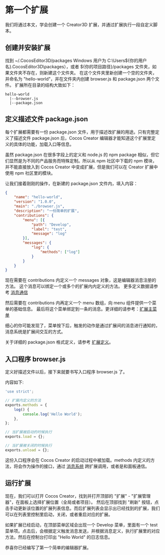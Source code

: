 # 第一个扩展

我们将通过本文，学会创建一个 Creator3D 扩展，并通过扩展执行一段自定义脚本。

## 创建并安装扩展

找到 ~/.CocosEditor3D/packages Windows 用户为 C:\Users\${你的用户名}\.CocosEditor3D\packages），或者 ${你的项目路径}/packages 文件夹，如果文件夹不存在，则新建这个文件夹。
在这个文件夹里新创建一个空的文件夹，并命名为 "hello-world"，并在文件夹内创建 browser.js 和 package.json 两个文件。
扩展所在目录的结构大致如下：

```
hello-world
  |--browser.js
  |--package.json
```

## 定义描述文件 package.json

每个扩展都需要有一份 package.json 文件，用于描述改扩展的用途。只有完整定义了描述文件 package.json 后，Cocos Creator 编辑器才能知道这个扩展里定义的具体的功能，加载入口等信息。

虽然 package.json 在很多字段上的定义和 node.js 的 npm package 相似，但它们显然是为不同的产品服务而特殊定制。所以从 npm 社区中下载的 npm 模块，并不能直接放入到 Cocos Creator 中变成扩展，但是我们可以在 Creator 扩展中使用 npm 社区里的模块。

让我们接着刚刚的操作，在新建的 package.json 文件内，填入内容：

```json
{
    "name": "hello-world",
    "version": "1.0.0",
    "main": "./browser.js",
    "description": "一份简单的扩展",
    "contributions": {
        "menu": [{
            "path": "Develop",
            "label": "test",
            "message": "log"
        }],
        "messages": {
            "log": {
                "methods": ["log"]
            }
        }
    }
}
```

现在需要在 contributions 内定义一个 messages 对象，这是编辑器消息注册的方法。
这个消息可以绑定一个或多个的扩展内内定义的方法。
更多定义数据请参考 [消息通信](./contributions-messages.md)

然后需要在 contributions 内再定义一个 menu 数组，向 menu 组件提供一个菜单的基础信息。
最后将这个菜单绑定到一条的消息。更详细的请参考：[扩展主菜单](./contributions-menu.md)

细心的你可能发现了，菜单按下后，触发的动作是通过扩展间的消息进行通知的，消息系统是扩展间交互的方式。

关于详细的 package.json 格式定义，请参考 [扩展定义](./define.md)。

## 入口程序 browser.js

定义好描述文件以后，接下来就要书写入口程序 browser.js 了。

内容如下:

```javascript
'use strict';

// 扩展内定义的方法
exports.methods = {
    log() {
        console.log('Hello World');
    },
};

// 当扩展被启动的时候执行
exports.load = {};

// 当扩展被关闭的时候执行
exports.unload = {};
```

这份入口程序会在 Cocos Creator 的启动过程中被加载。methods 内定义的方法，将会作为操作的接口，通过 [消息系统](./messages.md) 跨扩展调用，或者是和面板通信。

## 运行扩展

现在，我们可以打开 Cocos Creator，找到并打开顶部的 "扩展" - "扩展管理器"，在面板上选择扩展位置（全局或者项目）。
然后在顶部找到 "刷新" 按钮，点击手动更新该位置的扩展列表信息。而后扩展列表会显示出已经找到的扩展，我们可以在列表里控制里启动，关闭，或者重启对应的扩展。

如果扩展已经启动，在顶部菜单区域会出现一个 Develop 菜单，里面有一个 test 菜单项。点击后，会根据定义触发消息发送，并根据消息定义，执行扩展里的对应方法，然后在控制台打印出  "Hello World" 的日志信息。

恭喜你已经编写了第一个简单的编辑器扩展。
